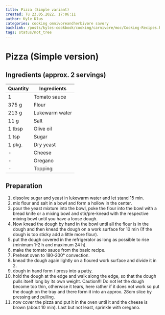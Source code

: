 ```yaml
---
title: Pizza (Simple variant)
created: Tu 23.05.2022, 17:06:11
author: Kyle Klus
categories: cooking omnivoreandherbivore savory
backlink: /posts/kyles-cookbook/cooking/carnivore/moc/Cooking-Recipes.html
tags: status/not_tree
---
```


# Pizza (Simple version)

## Ingredients (approx. 2 servings)

| Quantity | Ingredients |
| ---------------- | ---------------------------------- |
| 1 | Tomato sauce |
| 375 g | Flour |
| 213 g | Lukewarm water |
| 11 g | Salt |
| 1 tbsp | Olive oil |
| 1 tsp | Sugar |
| 1 pkg. | Dry yeast |
| - | Cheese |
| - | Oregano |
| - | Topping |

## Preparation

1. dissolve sugar and yeast in lukewarm water and let stand 15 min.
2. mix flour and salt in a bowl and form a hollow in the center.
3. pour the yeast mixture into the bowl, poke the flour into the bowl with a bread knife or a mixing bowl and stir/pre-knead with the respective mixing bowl until you have a loose dough.
4. Now knead the dough by hand in the bowl until all the flour is in the dough and then knead the dough on a work surface for 10 min (If the dough is too sticky add a little more flour).
5. put the dough covered in the refrigerator as long as possible to rise (minimum 1-2 h and maximum 24 h).
6. make the tomato sauce from the basic recipe.
7. Preheat oven to 180-200° convection.
8. knead the dough again lightly on a floured work surface and divide it in 2.
9. dough in hand form / press into a patty.
10. hold the dough at the edge and walk along the edge, so that the dough pulls itself long by its own weight. Caution!!! Do not let the dough become too thin, otherwise it tears, here rather if it does not work so put the dough on the tray and there form it into an approx. 28cm slice by pressing and pulling.
11. now cover the pizza and put it in the oven until it and the cheese is brown (about 10 min). Last but not least, sprinkle with oregano.

